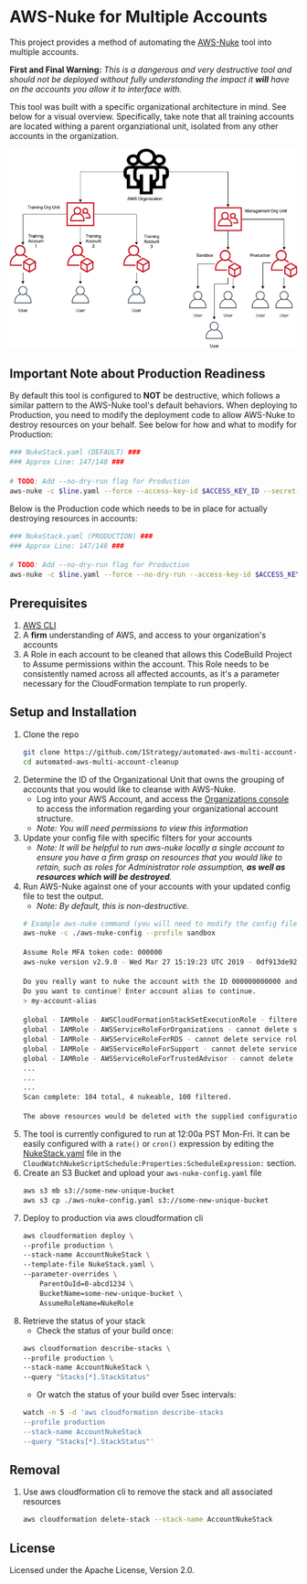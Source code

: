 # AWS-Nuke for Multiple Accounts

This project provides a method of automating the [AWS-Nuke]() tool into multiple accounts.

**First and Final Warning:** _This is a dangerous and very destructive tool and should not be deployed without fully understanding the impact it **will** have on the accounts you allow it to interface with._

This tool was built with a specific organizational architecture in mind. See below for a visual overview. Specifically, take note that all training accounts are located withing a parent organziational unit, isolated from any other accounts in the organization.

![organizationa diagram](./org_diagram.png)


## Important Note about Production Readiness

By default this tool is configured to **NOT** be destructive, which follows a similar pattern to the AWS-Nuke tool's default behaviors. When deploying to Production, you need to modify the deployment code to allow AWS-Nuke to destroy resources on your behalf. See below for how and what to modify for Production:
```bash
### NukeStack.yaml (DEFAULT) ###
### Approx Line: 147/148 ###

# TODO: Add --no-dry-run flag for Production
aws-nuke -c $line.yaml --force --access-key-id $ACCESS_KEY_ID --secret-access-key $SECRET_ACCESS_KEY --session-token $SESSION_TOKEN |tee -a aws-nuke.log;
```
Below is the Production code which needs to be in place for actually destroying resources in accounts:
```bash
### NukeStack.yaml (PRODUCTION) ###
### Approx Line: 147/148 ###

# TODO: Add --no-dry-run flag for Production
aws-nuke -c $line.yaml --force --no-dry-run --access-key-id $ACCESS_KEY_ID --secret-access-key $SECRET_ACCESS_KEY --session-token $SESSION_TOKEN |tee -a aws-nuke.log;
```

## Prerequisites

1. [AWS CLI](https://docs.aws.amazon.com/cli/latest/userguide/cli-chap-install.html)
1. A **firm** understanding of AWS, and access to your organization's accounts
1. A Role in each account to be cleaned that allows this CodeBuild Project to Assume permissions within the account. This Role needs to be consistently named across all affected accounts, as it's a parameter necessary for the CloudFormation template to run properly.

## Setup and Installation

1. Clone the repo
    ```bash
    git clone https://github.com/1Strategy/automated-aws-multi-account-cleanup.git
    cd automated-aws-multi-account-cleanup
    ```
1. Determine the ID of the Organizational Unit that owns the grouping of accounts that you would like to cleanse with AWS-Nuke.
    - Log into your AWS Account, and access the [Organizations console](https://console.aws.amazon.com/organizations/home) to access the information regarding your organizational account structure.
    - _Note: You will need permissions to view this information_
1. Update your config file with specific filters for your accounts
    - _Note: It will be helpful to run aws-nuke locally a single account to ensure you have a firm grasp on resources that you would like to retain, such as roles for Administrator role assumption, **as well as resources which will be destroyed**._
1. Run AWS-Nuke against one of your accounts with your updated config file to test the output.
    - _Note: By default, this is non-destructive._
    ```bash
    # Example aws-nuke command (you will need to modify the config file, line 29, with an account number to run against) and subsequent output
    aws-nuke -c ./aws-nuke-config --profile sandbox

    Assume Role MFA token code: 000000
    aws-nuke version v2.9.0 - Wed Mar 27 15:19:23 UTC 2019 - 0df913de92ab8f81646f06bfd0eadba0f42d722c

    Do you really want to nuke the account with the ID 000000000000 and the alias 'my-account-alias'?
    Do you want to continue? Enter account alias to continue.
    > my-account-alias

    global - IAMRole - AWSCloudFormationStackSetExecutionRole - filtered by config
    global - IAMRole - AWSServiceRoleForOrganizations - cannot delete service roles
    global - IAMRole - AWSServiceRoleForRDS - cannot delete service roles
    global - IAMRole - AWSServiceRoleForSupport - cannot delete service roles
    global - IAMRole - AWSServiceRoleForTrustedAdvisor - cannot delete service roles
    ...
    ...
    ...
    Scan complete: 104 total, 4 nukeable, 100 filtered.

    The above resources would be deleted with the supplied configuration. Provide --no-dry-run to actually destroy resources.
    ```
1. The tool is currently configured to run at 12:00a PST Mon-Fri. It can be easily configured with a `rate()` or `cron()` expression by editing the [NukeStack.yaml](./Nukestack.yaml) file in the `CloudWatchNukeScriptSchedule:Properties:ScheduleExpression:` section.
1. Create an S3 Bucket and upload your `aws-nuke-config.yaml` file
    ```bash
    aws s3 mb s3://some-new-unique-bucket
    aws s3 cp ./aws-nuke-config.yaml s3://some-new-unique-bucket
    ```
1. Deploy to production via aws cloudformation cli
    ```bash
    aws cloudformation deploy \
    --profile production \
    --stack-name AccountNukeStack \
    --template-file NukeStack.yaml \
    --parameter-overrides \
        ParentOuId=0-abcd1234 \
        BucketName=some-new-unique-bucket \
        AssumeRoleName=NukeRole
    ```
1. Retrieve the status of your stack
    - Check the status of your build once:
    ```bash
    aws cloudformation describe-stacks \
    --profile production \
    --stack-name AccountNukeStack \
    --query "Stacks[*].StackStatus"
    ```
    - Or watch the status of your build over 5sec intervals:
    ```bash
    watch -n 5 -d 'aws cloudformation describe-stacks
    --profile production
    --stack-name AccountNukeStack
    --query "Stacks[*].StackStatus"'
    ```

## Removal

1. Use aws cloudformation cli to remove the stack and all associated resources
    ```bash
    aws cloudformation delete-stack --stack-name AccountNukeStack
    ```

## License

Licensed under the Apache License, Version 2.0.
